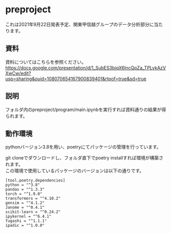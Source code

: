 # preproject
これは2021年9月22日発表予定、関東甲信越グループのデータ分析部分に当たります。  
## 資料
資料についてはこちらを参照ください。  
https://docs.google.com/presentation/d/1_SubES3biqX6IncQpZa_TPLvkAzVXwCw/edit?usp=sharing&ouid=108070654167900839401&rtpof=true&sd=true
## 説明
フォルダ内のpreproject/program/main.ipynbを実行すれば資料通りの結果が得られます。  
## 動作環境
pythonバージョン3.8を用い、poetryにてパッケージの管理を行っています。

git cloneでダウンロードし、フォルダ直下でpoetry installすれば環境が構築されます。  
この環境で使用しているパッケージのバージョンは以下の通りです。
```
[tool.poetry.dependencies]
python = "^3.8"
pandas = "^1.3.3"
torch = "^1.9.0"
transformers = "^4.10.2"
gensim = "^4.1.2"
Janome = "^0.4.1"
scikit-learn = "^0.24.2"
ipykernel = "^6.4.1"
fugashi = "^1.1.1"
ipadic = "^1.0.0"
```
